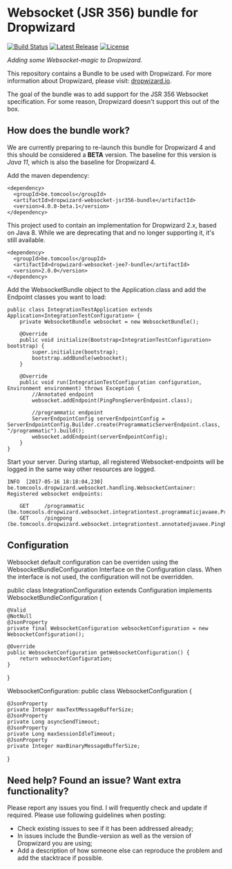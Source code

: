 Websocket (JSR 356) bundle for Dropwizard
==========

[![Build Status](https://travis-ci.org/TomCools/dropwizard-websocket-jee7-bundle.png?branch=master)](https://travis-ci.org/TomCools/dropwizard-websocket-jee7-bundle)
[![Latest Release](https://img.shields.io/badge/Latest%20Release-2.0.0-green.svg)](http://mvnrepository.com/artifact/be.tomcools/dropwizard-websocket-jee7-bundle)
[![License](https://img.shields.io/badge/License-Apache%202-blue.svg)](https://github.com/TomCools/dropwizard-websocket-jee7-bundle/blob/master/LICENSE)

*Adding some Websocket-magic to Dropwizard.*

This repository contains a Bundle to be used with Dropwizard.
For more information about Dropwizard, please visit: [dropwizard.io](http://www.dropwizard.io).

The goal of the bundle was to add support for the JSR 356 Websocket specification.
For some reason, Dropwizard doesn't support this out of the box.

How does the bundle work?
---

We are currently preparing to re-launch this bundle for Dropwizard 4 and this should be considered a **BETA** version.
The baseline for this version is *Java 11*, which is also the baseline for Dropwizard 4.

Add the maven dependency: 

    <dependency>
      <groupId>be.tomcools</groupId>
      <artifactId>dropwizard-websocket-jsr356-bundle</artifactId>
      <version>4.0.0-beta.1</version>
    </dependency>
    
This project used to contain an implementation for Dropwizard 2.x, based on Java 8.
While we are deprecating that and no longer supporting it, it's still available.

    <dependency>
      <groupId>be.tomcools</groupId>
      <artifactId>dropwizard-websocket-jee7-bundle</artifactId>
      <version>2.0.0</version>
    </dependency>

Add the WebsocketBundle object to the Application.class and add the Endpoint classes you want to load:

    public class IntegrationTestApplication extends Application<IntegrationTestConfiguration> {
        private WebsocketBundle websocket = new WebsocketBundle();
    
        @Override
        public void initialize(Bootstrap<IntegrationTestConfiguration> bootstrap) {
            super.initialize(bootstrap);
            bootstrap.addBundle(websocket);
        }
    
        @Override
        public void run(IntegrationTestConfiguration configuration, Environment environment) throws Exception {
            //Annotated endpoint
            websocket.addEndpoint(PingPongServerEndpoint.class);
    
            //programmatic endpoint
            ServerEndpointConfig serverEndpointConfig = ServerEndpointConfig.Builder.create(ProgrammaticServerEndpoint.class, "/programmatic").build();
            websocket.addEndpoint(serverEndpointConfig);
        }
    }

Start your server. During startup, all registered Websocket-endpoints will be logged in the same way other resources are logged.

    INFO  [2017-05-16 18:18:04,230] be.tomcools.dropwizard.websocket.handling.WebsocketContainer: Registered websocket endpoints: 
    
    	GET		/programmatic (be.tomcools.dropwizard.websocket.integrationtest.programmaticjavaee.ProgrammaticServerEndpoint)
    	GET		/pingpong (be.tomcools.dropwizard.websocket.integrationtest.annotatedjavaee.PingPongServerEndpoint)
    

Configuration
---
Websocket default configuration can be overriden using the WebsocketBundleConfiguration Interface on the Configuration class.
When the interface is not used, the configuration will not be overridden.

public class IntegrationConfiguration extends Configuration implements WebsocketBundleConfiguration {

    @Valid
    @NotNull
    @JsonProperty
    private final WebsocketConfiguration websocketConfiguration = new WebsocketConfiguration();

    @Override
    public WebsocketConfiguration getWebsocketConfiguration() {
        return websocketConfiguration;
    }
}

WebsocketConfiguration:
public class WebsocketConfiguration {

    @JsonProperty
    private Integer maxTextMessageBufferSize;
    @JsonProperty
    private Long asyncSendTimeout;
    @JsonProperty
    private Long maxSessionIdleTimeout;
    @JsonProperty
    private Integer maxBinaryMessageBufferSize;
}


    
Need help? Found an issue? Want extra functionality?
---
Please report any issues you find. I will frequently check and update if required.
Please use following guidelines when posting:

* Check existing issues to see if it has been addressed already;
* In issues include the Bundle-version as well as the version of Dropwizard you are using;
* Add a description of how someone else can reproduce the problem and add the stacktrace if possible.
